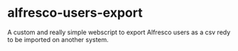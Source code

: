 # alfresco-users-export
A custom and really simple webscript to export Alfresco users as a csv redy to be imported on another system.
